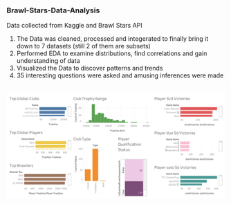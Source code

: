 ### Brawl-Stars-Data-Analysis

Data collected from Kaggle and Brawl Stars API<br>

1. The Data was cleaned, processed and integerated to finally bring it down to 7 datasets (still 2 of them are subsets)<br>
2. Performed EDA to examine distributions, find correlations and gain understanding of data<br>
3. Visualized the Data to discover patterns and trends<br>
4. 35 interesting questions were asked and amusing inferences were made<br><br>

![brawlstars](https://raw.githubusercontent.com/sanjay-906/Brawl-Stars-Data-Analysis/main/brawlstars.png)
